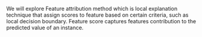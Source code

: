 We will explore Feature attribution method which is local explanation technique that assign scores to feature based on certain criteria, such as local decision boundary. Feature score captures features contribution to the predicted value of an instance.
